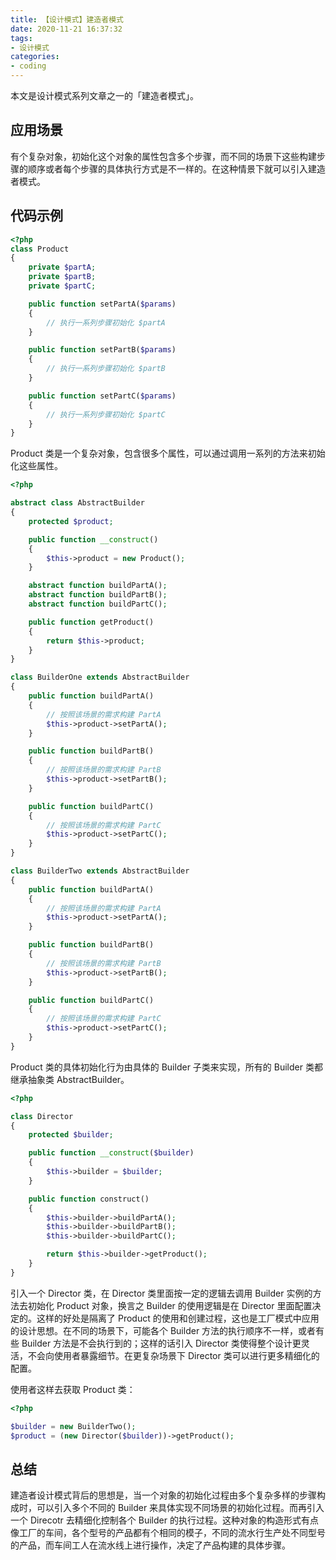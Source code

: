 ```yaml
---
title: 【设计模式】建造者模式
date: 2020-11-21 16:37:32
tags:
- 设计模式
categories:
- coding
---
```


本文是设计模式系列文章之一的「建造者模式」。

<!--more-->

## 应用场景

有个复杂对象，初始化这个对象的属性包含多个步骤，而不同的场景下这些构建步骤的顺序或者每个步骤的具体执行方式是不一样的。在这种情景下就可以引入建造者模式。

## 代码示例

```php
<?php
class Product
{
    private $partA;
    private $partB;
    private $partC;

    public function setPartA($params)
    {
        // 执行一系列步骤初始化 $partA
    }

    public function setPartB($params)
    {
        // 执行一系列步骤初始化 $partB
    }

    public function setPartC($params)
    {
        // 执行一系列步骤初始化 $partC
    }
}
```

Product 类是一个复杂对象，包含很多个属性，可以通过调用一系列的方法来初始化这些属性。

```php
<?php

abstract class AbstractBuilder
{
    protected $product;

    public function __construct()
    {
    	$this->product = new Product();
    }

    abstract function buildPartA();
    abstract function buildPartB();
    abstract function buildPartC();

    public function getProduct()
    {
        return $this->product;
    }
}

class BuilderOne extends AbstractBuilder
{
    public function buildPartA()
    {
        // 按照该场景的需求构建 PartA
        $this->product->setPartA();
    }

    public function buildPartB()
    {
        // 按照该场景的需求构建 PartB
        $this->product->setPartB();
    }

    public function buildPartC()
    {
        // 按照该场景的需求构建 PartC
        $this->product->setPartC();
    }
}

class BuilderTwo extends AbstractBuilder
{
    public function buildPartA()
    {
        // 按照该场景的需求构建 PartA
        $this->product->setPartA();
    }

    public function buildPartB()
    {
        // 按照该场景的需求构建 PartB
        $this->product->setPartB();
    }

    public function buildPartC()
    {
        // 按照该场景的需求构建 PartC
        $this->product->setPartC();
    }
}
```

Product 类的具体初始化行为由具体的 Builder 子类来实现，所有的 Builder 类都继承抽象类 AbstractBuilder。

```php
<?php

class Director
{
    protected $builder;

    public function __construct($builder)
    {
        $this->builder = $builder;
    }

    public function construct()
    {
        $this->builder->buildPartA();
    	$this->builder->buildPartB();
    	$this->builder->buildPartC();

    	return $this->builder->getProduct();
    }
}
```

引入一个 Director 类，在 Director 类里面按一定的逻辑去调用 Builder 实例的方法去初始化 Product 对象，换言之 Builder 的使用逻辑是在 Director 里面配置决定的。这样的好处是隔离了 Product 的使用和创建过程，这也是工厂模式中应用的设计思想。在不同的场景下，可能各个 Builder 方法的执行顺序不一样，或者有些 Builder 方法是不会执行到的；这样的话引入 Director 类使得整个设计更灵活，不会向使用者暴露细节。在更复杂场景下 Director 类可以进行更多精细化的配置。

使用者这样去获取 Product 类：
```php
<?php

$builder = new BuilderTwo();
$product = (new Director($builder))->getProduct();
```

## 总结

建造者设计模式背后的思想是，当一个对象的初始化过程由多个复杂多样的步骤构成时，可以引入多个不同的 Builder 来具体实现不同场景的初始化过程。而再引入一个 Direcotr 去精细化控制各个 Builder 的执行过程。这种对象的构造形式有点像工厂的车间，各个型号的产品都有个相同的模子，不同的流水行生产处不同型号的产品，而车间工人在流水线上进行操作，决定了产品构建的具体步骤。
